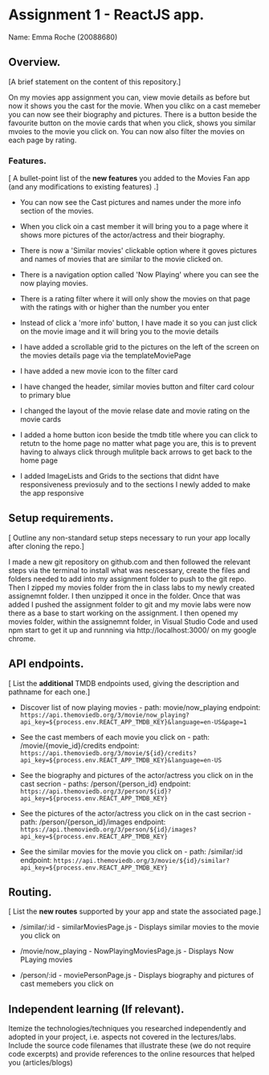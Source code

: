 # Assignment 1 - ReactJS app.

Name: Emma Roche (20088680)

## Overview.

[A brief statement on the content of this repository.]

On my movies app assignment you can, view movie details as before but now it shows you the cast for the movie. When you clikc on a cast memeber you can now see their biography and pictures. There is a button beside the favourite button on the movie cards that when you click, shows you similar mvoies to the movie you click on. You can now also filter the movies on each page by rating.

### Features.
[ A bullet-point list of the __new features__ you added to the Movies Fan app (and any modifications to existing features) .]

+ You can now see the Cast pictures and names under the more info section of the movies.

+ When you click oin a cast member it will bring you to a page where it shows more pictures of the actor/actress and their biography.

+ There is now a 'Similar movies' clickable option where it goves pictures and names of movies that are similar to the movie clicked on.

+ There is a navigation option called 'Now Playing' where you can see the now playing movies.

+ There is a rating filter where it will only show the movies on that page with the ratings with or higher than the number you enter

+ Instead of click a 'more info' button, I have made it so you can just click on the movie image and it will bring you to the movie details

+ I have added a scrollable grid to the pictures on the left of the screen on the movies details page via the templateMoviePage

+ I have added a new movie icon to the filter card

+ I have changed the header, similar movies button and filter card colour to primary blue

+ I changed the layout of the movie relase date and movie rating on the movie cards

+ I added a home button icon beside the tmdb title where you can click to retutn to the home page no matter what page you are, this is to prevent having to always click through mulitple back arrows to get back to the home page

+ I added ImageLists and Grids to the sections that didnt have responsiveness previosuly and to the sections I newly added to make the app responsive

## Setup requirements.

[ Outline any non-standard setup steps necessary to run your app locally after cloning the repo.]

I made a new git repository on github.com and then followed the relevant steps via the terminal to install what was nescessary, create the files and folders needed to add into my assignment folder to push to the git repo. Then I zipped my movies folder from the in class labs to my newly created assignemnt folder. I then unzipped it once in the folder. Once that was added I pushed the assignment folder to git and my movie labs were now there as a base to start working on the assignment. I then opened my movies folder, within the assignemnt folder, in Visual Studio Code and used npm start to get it up and runnning via http://localhost:3000/ on my google chrome.

## API endpoints.

[ List the __additional__ TMDB endpoints used, giving the description and pathname for each one.] 


+ Discover list of now playing movies - path: movie/now_playing 
endpoint: `https://api.themoviedb.org/3/movie/now_playing?api_key=${process.env.REACT_APP_TMDB_KEY}&language=en-US&page=1`

+ See the cast members of each movie you click on - path: /movie/{movie_id}/credits 
endpoint: `https://api.themoviedb.org/3/movie/${id}/credits?api_key=${process.env.REACT_APP_TMDB_KEY}&language=en-US`

+ See the biography and pictures of the actor/actress you click on in the cast secrion  - paths: /person/{person_id} 
endpoint: `https://api.themoviedb.org/3/person/${id}?api_key=${process.env.REACT_APP_TMDB_KEY}`

+ See the pictures of the actor/actress you click on in the cast secrion  - path: /person/{person_id}/images 
endpoint: `https://api.themoviedb.org/3/person/${id}/images?api_key=${process.env.REACT_APP_TMDB_KEY}`

+ See the similar movies for the movie you click on - path: /similar/:id 
endpoint: `https://api.themoviedb.org/3/movie/${id}/similar?api_key=${process.env.REACT_APP_TMDB_KEY}`

## Routing.

[ List the __new routes__ supported by your app and state the associated page.]

+ /similar/:id - similarMoviesPage.js - Displays similar movies to the movie you click on

+ /movie/now_playing - NowPlayingMoviesPage.js - Displays Now PLaying movies

+ /person/:id - moviePersonPage.js - Displays biography and pictures of cast memebers you click on


## Independent learning (If relevant).

Itemize the technologies/techniques you researched independently and adopted in your project, 
i.e. aspects not covered in the lectures/labs. Include the source code filenames that illustrate these 
(we do not require code excerpts) and provide references to the online resources that helped you (articles/blogs)